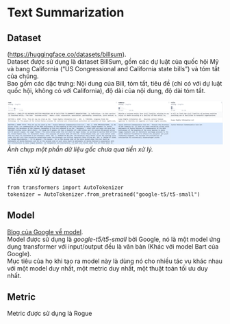 # Text Summarization
## Dataset
(https://huggingface.co/datasets/billsum).  
Dataset được sử dụng là dataset BillSum, gồm các dự luật của quốc hội Mỹ và bang California (“US Congressional and California state bills”) và tóm tắt của chúng.  
Bao gồm các đặc trưng: Nội dung của Bill, tóm tắt, tiêu đề (chỉ có với dự luật quốc hội, không có với California), độ dài của nội dung, độ dài tóm tắt.  

![](./report_data/BillSumImg.png)  
*Ảnh chụp một phần dữ liệu gốc chưa qua tiền xử lý.*  
## Tiền xử lý dataset  
```
from transformers import AutoTokenizer
tokenizer = AutoTokenizer.from_pretrained("google-t5/t5-small")
```
## Model  
[Blog của Google về model](https://research.google/blog/exploring-transfer-learning-with-t5-the-text-to-text-transfer-transformer/).  
Model được sử dụng là *google-t5/t5-small* bởi Google, nó là một model ứng dụng transformer với input/output đều là văn bản (Khác với model Bart của Google).  
Mục tiêu của họ khi tạo ra model này là dùng nó cho nhiều tác vụ khác nhau với một model duy nhất, một metric duy nhất, một thuật toán tối ưu duy nhất.  
 
## Metric  
Metric được sử dụng là Rogue  
